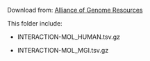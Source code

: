 Download from: [Alliance of Genome Resources](https://www.alliancegenome.org/downloads#molecular-interactions)

This folder include:

* INTERACTION-MOL_HUMAN.tsv.gz

* INTERACTION-MOL_MGI.tsv.gz

